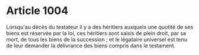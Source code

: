 # Article 1004

Lorsqu'au décès du testateur il y a des héritiers auxquels une quotité de ses biens est réservée par la loi, ces héritiers sont saisis de plein droit, par sa mort, de tous les biens de la succession ; et le légataire universel est tenu de leur demander la délivrance des biens compris dans le testament.